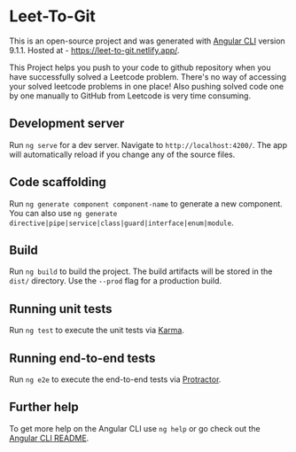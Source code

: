 # Leet-To-Git

This is an open-source project and was generated with [Angular CLI](https://github.com/angular/angular-cli) version 9.1.1. Hosted at - https://leet-to-git.netlify.app/.

This Project helps you push to your code to github repository when you have successfully solved a Leetcode problem. There's no way of accessing your solved leetcode problems in one place! Also pushing solved code one by one manually to GitHub from Leetcode is very time consuming.


## Development server

Run `ng serve` for a dev server. Navigate to `http://localhost:4200/`. The app will automatically reload if you change any of the source files.

## Code scaffolding

Run `ng generate component component-name` to generate a new component. You can also use `ng generate directive|pipe|service|class|guard|interface|enum|module`.

## Build

Run `ng build` to build the project. The build artifacts will be stored in the `dist/` directory. Use the `--prod` flag for a production build.

## Running unit tests

Run `ng test` to execute the unit tests via [Karma](https://karma-runner.github.io).

## Running end-to-end tests

Run `ng e2e` to execute the end-to-end tests via [Protractor](http://www.protractortest.org/).

## Further help

To get more help on the Angular CLI use `ng help` or go check out the [Angular CLI README](https://github.com/angular/angular-cli/blob/master/README.md).
